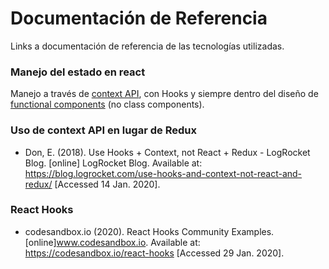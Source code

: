 # Documentación de Referencia

Links a documentación de referencia de las tecnologías utilizadas.

### Manejo del estado en react

Manejo a través de [context API](https://es.reactjs.org/docs/context.html), con Hooks y siempre dentro del diseño de [functional components](https://es.reactjs.org/docs/components-and-props.html) (no class components).


### Uso de context API en lugar de Redux

- Don, E. (2018). Use Hooks + Context, not React + Redux - LogRocket Blog. [online] LogRocket Blog. Available at: https://blog.logrocket.com/use-hooks-and-context-not-react-and-redux/ [Accessed 14 Jan. 2020].

### React Hooks

- codesandbox.io (2020). React Hooks Community Examples. [online]www.codesandbox.io. Available at: https://codesandbox.io/react-hooks [Accessed 29 Jan. 2020].
